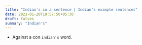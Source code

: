 ```yaml
---
title: "Indian's in a sentence | Indian's example sentences"
date: 2021-01-20T19:57:50+05:30
draft: falses
summary: "Indian's"
---
```

- Against a con `indian's` word.
                 
